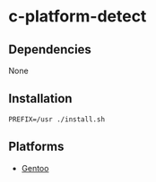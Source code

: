 # c-platform-detect

## Dependencies

None

## Installation

```
PREFIX=/usr ./install.sh
```

## Platforms

- [Gentoo](https://github.com/rphii/gentoo-ebuilds)

